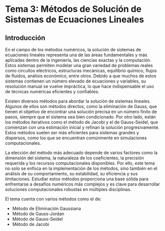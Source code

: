 # Tema 3: Métodos de Solución de Sistemas de Ecuaciones Lineales
## Introducción
En el campo de los métodos numéricos, la solución de sistemas de ecuaciones lineales representa una de las áreas fundamentales y más aplicadas dentro de la ingeniería, las ciencias exactas y la computación. Estos sistemas permiten modelar una gran variedad de problemas reales como circuitos eléctricos, estructuras mecánicas, equilibrio químico, flujos de fluidos, análisis económico, entre otros. Debido a que muchos de estos sistemas contienen un número elevado de ecuaciones y variables, su resolución manual se vuelve impráctica, lo que hace indispensable el uso de técnicas numéricas eficientes y confiables.

Existen diversos métodos para abordar la solución de sistemas lineales. Algunos de ellos son métodos directos, como la eliminación de Gauss, que tienen el objetivo de encontrar una solución precisa en un número finito de pasos, siempre que el sistema sea bien condicionado. Por otro lado, están los métodos iterativos como el método de Jacobi y el de Gauss-Seidel, que comienzan con una estimación inicial y refinan la solución progresivamente. Estos métodos suelen ser más eficientes para sistemas grandes y dispersos, como los que se encuentran comúnmente en simulaciones computacionales.

La elección del método más adecuado depende de varios factores como la dimensión del sistema, la naturaleza de los coeficientes, la precisión requerida y los recursos computacionales disponibles. Por ello, este tema no solo se enfoca en la implementación de los métodos, sino también en el análisis de su comportamiento, su estabilidad, su eficiencia y sus limitaciones. Estudiar estos métodos proporciona una base sólida para enfrentarse a desafíos numéricos más complejos y es clave para desarrollar soluciones computacionales robustas en múltiples disciplinas.

El tema cuenta con varios métodos como el de:
- Método de Eliminación Gaussiana
- Método de Gauss-Jordan
- Método de Gauss-Seidel
- Método de Jacobi
